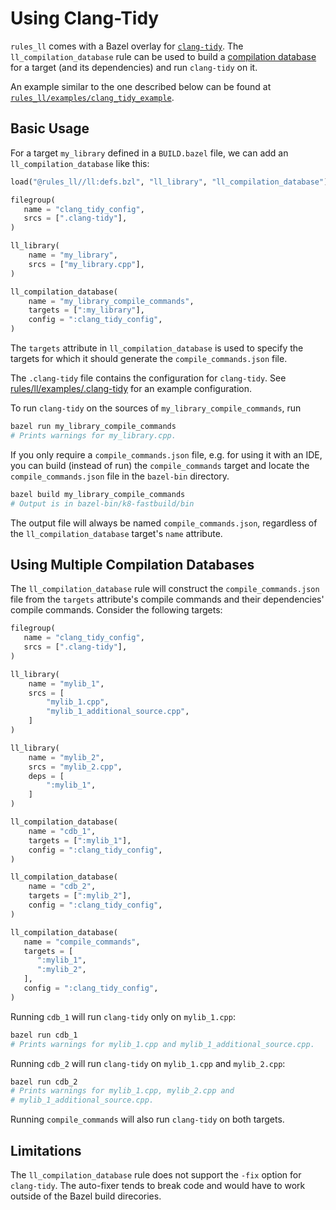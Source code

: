 # Using Clang-Tidy

`rules_ll` comes with a Bazel overlay for [`clang-tidy`](https://clang.llvm.org/extra/clang-tidy/).
The `ll_compilation_database` rule can be used to build a [compilation database](https://clang.llvm.org/docs/JSONCompilationDatabase.html)
for a target (and its dependencies) and run `clang-tidy` on it.

An example similar to the one described below can be found at [`rules_ll/examples/clang_tidy_example`](https://github.com/eomii/rules_ll/tree/main/examples/clang_tidy_example).

## Basic Usage

For a target `my_library` defined in a `BUILD.bazel` file, we can add an
`ll_compilation_database` like this:

```python
load("@rules_ll//ll:defs.bzl", "ll_library", "ll_compilation_database")

filegroup(
   name = "clang_tidy_config",
   srcs = [".clang-tidy"],
)

ll_library(
    name = "my_library",
    srcs = ["my_library.cpp"],
)

ll_compilation_database(
    name = "my_library_compile_commands",
    targets = [":my_library"],
    config = ":clang_tidy_config",
)
```

The `targets` attribute in `ll_compilation_database` is used to specify the
targets for which it should generate the `compile_commands.json` file.

The `.clang-tidy` file contains the configuration for `clang-tidy`. See
[rules/ll/examples/.clang-tidy](https://github.com/eomii/rules_ll/tree/main/examples/.clang-tidy)
for an example configuration.

To run `clang-tidy` on the sources of `my_library_compile_commands`, run

```bash
bazel run my_library_compile_commands
# Prints warnings for my_library.cpp.
```

If you only require a `compile_commands.json` file, e.g. for using it with an
IDE, you can build (instead of run) the `compile_commands` target and locate
the `compile_commands.json` file in the `bazel-bin` directory.

```bash
bazel build my_library_compile_commands
# Output is in bazel-bin/k8-fastbuild/bin
```

The output file will always be named `compile_commands.json`, regardless of
the `ll_compilation_database` target's `name` attribute.

## Using Multiple Compilation Databases

The `ll_compilation_database` rule will construct the `compile_commands.json`
file from the `targets` attribute's compile commands and their dependencies'
compile commands. Consider the following targets:

```python
filegroup(
   name = "clang_tidy_config",
   srcs = [".clang-tidy"],
)

ll_library(
    name = "mylib_1",
    srcs = [
        "mylib_1.cpp",
        "mylib_1_additional_source.cpp",
    ]
)

ll_library(
    name = "mylib_2",
    srcs = "mylib_2.cpp",
    deps = [
        ":mylib_1",
    ]
)

ll_compilation_database(
    name = "cdb_1",
    targets = [":mylib_1"],
    config = ":clang_tidy_config",
)

ll_compilation_database(
    name = "cdb_2",
    targets = [":mylib_2"],
    config = ":clang_tidy_config",
)

ll_compilation_database(
   name = "compile_commands",
   targets = [
      ":mylib_1",
      ":mylib_2",
   ],
   config = ":clang_tidy_config",
)
```

Running `cdb_1` will run `clang-tidy` only on `mylib_1.cpp`:

```bash
bazel run cdb_1
# Prints warnings for mylib_1.cpp and mylib_1_additional_source.cpp.
```

Running `cdb_2` will run `clang-tidy` on `mylib_1.cpp` and `mylib_2.cpp`:

```bash
bazel run cdb_2
# Prints warnings for mylib_1.cpp, mylib_2.cpp and
# mylib_1_additional_source.cpp.
```

Running `compile_commands` will also run `clang-tidy` on both targets.

## Limitations

The `ll_compilation_database` rule does not support the `-fix` option for
`clang-tidy`. The auto-fixer tends to break code and would have to work outside
of the Bazel build direcories.
